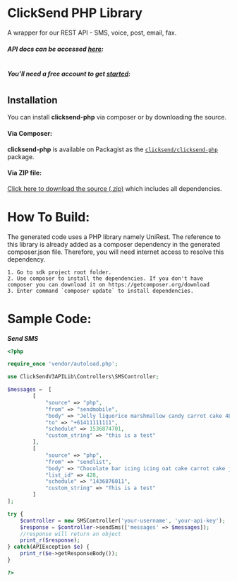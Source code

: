 # ClickSend PHP Library
A wrapper for our REST API - SMS, voice, post, email, fax.

##### API docs can be accessed [here](https://developers.clicksend.com/docs/):

#

##### You’ll need a free account to get [started](https://dashboard.clicksend.com/#/signup/step1/): 

#

## Installation

You can install **clicksend-php** via composer or by downloading the source.

#### Via Composer:

**clicksend-php** is available on Packagist as the
[`clicksend/clicksend-php`](http://packagist.org/packages/clicksend/clicksend-php) package.

#### Via ZIP file:

[Click here to download the source
(.zip)](https://github.com/ClickSend/clicksend-php/archive/master.zip) which includes all
dependencies.


How To Build: 
=============
The generated code uses a PHP library namely UniRest. The reference to this
library is already added as a composer dependency in the generated composer.json
file. Therefore, you will need internet access to resolve this dependency.

	1. Go to sdk project root folder.
	2. Use composer to install the dependencies. If you don't have composer you can download it on https://getcomposer.org/download
	3. Enter command `composer update` to install dependencies.

Sample Code:
=============

***Send SMS***

```php
<?php

require_once 'vendor/autoload.php';

use ClickSendV3APILib\Controllers\SMSController;

$messages =  [
        [
            "source" => "php",
            "from" => "sendmobile",
            "body" => "Jelly liquorice marshmallow candy carrot cake 4Eyffjs1vL.",
            "to" => "+61411111111",
            "schedule" => 1536874701,
            "custom_string" => "this is a test"
        ],
        [
            "source" => "php",
            "from" => "sendlist",
            "body" => "Chocolate bar icing icing oat cake carrot cake jelly cotton MWEvciEPIr.",
            "list_id" => 428,
            "schedule" => "1436876011",
            "custom_string" => "This is a test"
        ]
];

try {
    $controller = new SMSController('your-username', 'your-api-key');
    $response = $controller->sendSms(['messages' => $messages]);
    //response will return an object
    print_r($response);
} catch(APIException $e) {
    print_r($e->getResponseBody());
}

?>
```

